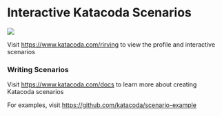 # Interactive Katacoda Scenarios

[![](http://shields.katacoda.com/katacoda/rirving/count.svg)](https://www.katacoda.com/rirving "Get your profile on Katacoda.com")

Visit https://www.katacoda.com/rirving to view the profile and interactive scenarios

### Writing Scenarios
Visit https://www.katacoda.com/docs to learn more about creating Katacoda scenarios

For examples, visit https://github.com/katacoda/scenario-example
